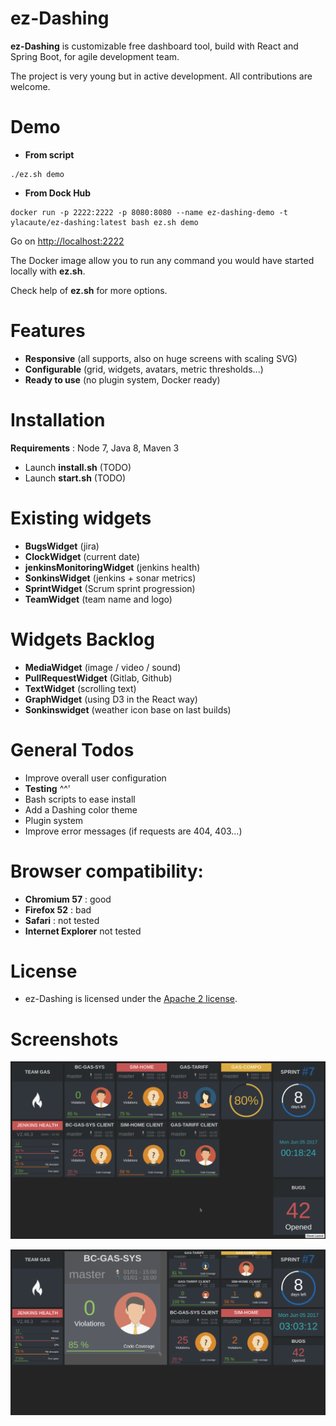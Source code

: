 # ez-Dashing

__ez-Dashing__ is customizable free dashboard tool, build with React and Spring Boot, for agile development team.

The project is very young but in active development. All contributions are welcome.

# Demo

- __From script__
```
./ez.sh demo
```
- __From Dock Hub__
```
docker run -p 2222:2222 -p 8080:8080 --name ez-dashing-demo -t ylacaute/ez-dashing:latest bash ez.sh demo
```
Go on [http://localhost:2222](http://localhost:2222)

The Docker image allow you to run any command you would have started locally with **ez.sh**.

Check help of **ez.sh** for more options.

# Features
 - __Responsive__ (all supports, also on huge screens with scaling SVG)
 - __Configurable__ (grid, widgets, avatars, metric thresholds...)
 - __Ready to use__ (no plugin system, Docker ready)

# Installation
__Requirements__ : Node 7, Java 8, Maven 3
 - Launch __install.sh__ (TODO)
 - Launch __start.sh__ (TODO)
 
# Existing widgets
 - __BugsWidget__ (jira) 
 - __ClockWidget__ (current date)
 - __jenkinsMonitoringWidget__ (jenkins health)
 - __SonkinsWidget__ (jenkins + sonar metrics)
 - __SprintWidget__ (Scrum sprint progression)
 - __TeamWidget__ (team name and logo)

# Widgets Backlog
 - __MediaWidget__ (image / video / sound)
 - __PullRequestWidget__ (Gitlab, Github)
 - __TextWidget__ (scrolling text)
 - __GraphWidget__ (using D3 in the React way)
 - __Sonkinswidget__ (weather icon base on last builds)
 
# General Todos
 - Improve overall user configuration
 - __Testing__ ^^'
 - Bash scripts to ease install 
 - Add a Dashing color theme
 - Plugin system
 - Improve error messages (if requests are 404, 403...)
 
# Browser compatibility: 
 - __Chromium 57__ : good
 - __Firefox 52__ : bad
 - __Safari__ : not tested
 - __Internet Explorer__ not tested

# License
 - ez-Dashing is licensed under the [Apache 2 license](/LICENSE).

# Screenshots

![Screenshot](/ez-client/screenshot.png)

![Screenshot](/ez-client/screenshot_resize.png)